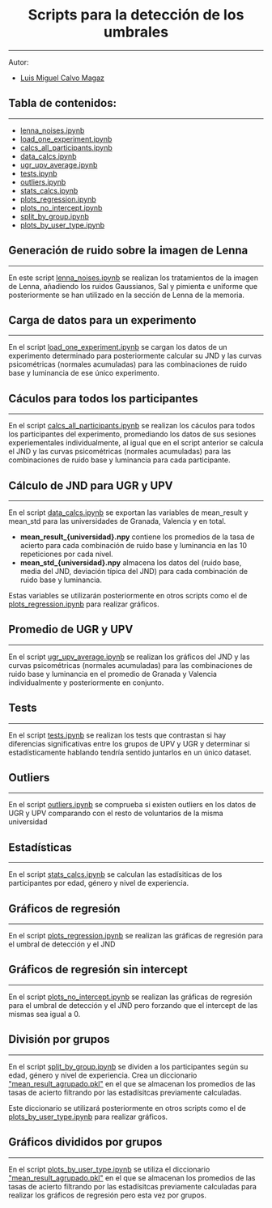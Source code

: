 <h1 align="center"> Scripts para la detección de los umbrales </h1>

---
Autor:
- [Luis Miguel Calvo Magaz](mailto:luismicalvomagaz@gmail.com)

## Tabla de contenidos:
---

- [lenna_noises.ipynb](#generación-de-ruido-sobre-la-imagen-de-lenna)
- [load_one_experiment.ipynb](#carga-de-datos-para-un-experimento)
- [calcs_all_participants.ipynb](#cáculos-para-todos-los-participantes)
- [data_calcs.ipynb](#cálculo-de-jnd-para-ugr-y-upv)
- [ugr_upv_average.ipynb](#promedio-de-ugr-y-upv)
- [tests.ipynb](#tests)
- [outliers.ipynb](#outliers)
- [stats_calcs.ipynb](#estadísticas)
- [plots_regression.ipynb](#gráficos-de-regresión)
- [plots_no_intercept.ipynb](#gráficos-de-regresión-sin-intercept)
- [split_by_group.ipynb](#división-por-grupos)
- [plots_by_user_type.ipynb](#gráficos-divididos-por-grupos)

## Generación de ruido sobre la imagen de Lenna
---
En este script [lenna_noises.ipynb](/lenna_noises.ipynb) se realizan los tratamientos de la imagen de Lenna, añadiendo los ruidos Gaussianos, Sal y pimienta e uniforme que posteriormente se han utilizado en la sección de Lenna de la memoria. 

## Carga de datos para un experimento
---
En el script [load_one_experiment.ipynb](/load_one_experiment.ipynb) se cargan los datos de un experimento determinado para posteriormente calcular su JND y las curvas psicométricas (normales acumuladas) para las combinaciones de ruido base y luminancia de ese único experimento.

## Cáculos para todos los participantes
---
En el script [calcs_all_participants.ipynb](/calcs_all_participants.ipynb) se realizan los cáculos para todos los participantes del experimento, promediando los datos de sus sesiones experiementales individualmente, al igual que en el script anterior se calcula el JND y las curvas psicométricas (normales acumuladas) para las combinaciones de ruido base y luminancia para cada participante.

## Cálculo de JND para UGR y UPV
---
En el script [data_calcs.ipynb](/data_calcs.ipynb) se exportan las variables de mean_result y mean_std para las universidades de Granada, Valencia y en total.
- **mean_result_{universidad}.npy** contiene los promedios de la tasa de acierto para cada combinación de ruido base y luminancia en las 10 repeticiones por cada nivel.
- **mean_std_{universidad}.npy** almacena los datos del (ruido base, media del JND, deviación típica del JND) para cada combinación de ruido base y luminancia.

Estas variables se utilizarán posteriormente en otros scripts como el de [plots_regression.ipynb](/plots_regression.ipynb) para realizar gráficos.

## Promedio de UGR y UPV
---
En el script [ugr_upv_average.ipynb](/ugr_upv_average.ipynb) se realizan los gráficos del JND y las curvas psicométricas (normales acumuladas) para las combinaciones de ruido base y luminancia en el promedio de Granada y Valencia individualmente y posteriormente en conjunto.

## Tests
---
En el script [tests.ipynb](/tests.ipynb) se realizan los tests que contrastan si hay diferencias significativas entre los grupos de UPV y UGR y determinar si estadísticamente hablando tendría sentido juntarlos en un único dataset.

## Outliers
---
En el script [outliers.ipynb](/outliers.ipynb) se comprueba si existen outliers en los datos de UGR y UPV comparando con el resto de voluntarios de la misma universidad

## Estadísticas
---
En el script [stats_calcs.ipynb](/stats_calcs.ipynb) se calculan las estadísiticas de los participantes por edad, género y nivel de experiencia.

## Gráficos de regresión
---
En el script [plots_regression.ipynb](/plots_regression.ipynb) se realizan las gráficas de regresión para el umbral de detección y el JND

## Gráficos de regresión sin intercept
---
En el script [plots_no_intercept.ipynb](/plots_no_intercept.ipynb) se realizan las gráficas de regresión para el umbral de detección y el JND pero forzando que el intercept de las mismas sea igual a 0.

## División por grupos
---
En el script [split_by_group.ipynb](/split_by_group.ipynb) se dividen a los participantes según su edad, género y nivel de experiencia.
Crea un diccionario ["mean_result_agrupado.pkl"](/variables/mean_result_agrupado.pkl) en el que se almacenan los promedios de las tasas de acierto filtrando por las estadísitcas previamente calculadas.

Este diccionario se utilizará posteriormente en otros scripts como el de [plots_by_user_type.ipynb](/plots_by_user_type.ipynb) para realizar gráficos.

## Gráficos divididos por grupos
---
En el script [plots_by_user_type.ipynb](/plots_by_user_type.ipynb) se utiliza el diccionario ["mean_result_agrupado.pkl"](/variables/mean_result_agrupado.pkl) en el que se almacenan los promedios de las tasas de acierto filtrando por las estadísitcas previamente calculadas para realizar los gráficos de regresión pero esta vez por grupos.
